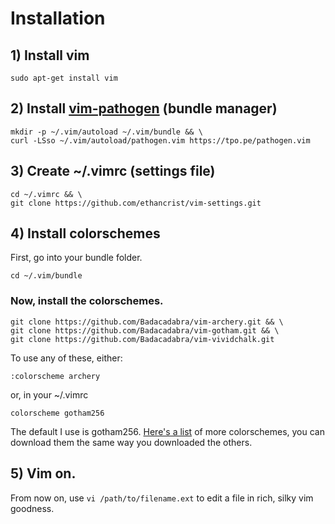 # Installation

## 1) Install vim
```ubuntu
sudo apt-get install vim
```

## 2) Install [vim-pathogen](https://github.com/tpope/vim-pathogen) (bundle manager)
```ubuntu
mkdir -p ~/.vim/autoload ~/.vim/bundle && \
curl -LSso ~/.vim/autoload/pathogen.vim https://tpo.pe/pathogen.vim
```

## 3) Create ~/.vimrc (settings file)
```ubuntu
cd ~/.vimrc && \
git clone https://github.com/ethancrist/vim-settings.git
```

## 4) Install colorschemes
First, go into your bundle folder.
```ubuntu
cd ~/.vim/bundle
```

### Now, install the colorschemes.
```ubuntu
git clone https://github.com/Badacadabra/vim-archery.git && \
git clone https://github.com/Badacadabra/vim-gotham.git && \
git clone https://github.com/Badacadabra/vim-vividchalk.git
```

To use any of these, either:
```vim
:colorscheme archery 
```

or, in your ~/.vimrc
```vim
colorscheme gotham256
```

The default I use is gotham256. [Here's a list](https://github.com/rafi/awesome-vim-colorschemes) of more colorschemes, you can download them the same way you downloaded the others.

## 5) Vim on.
From now on, use ```vi /path/to/filename.ext``` to edit a file in rich, silky vim goodness.

